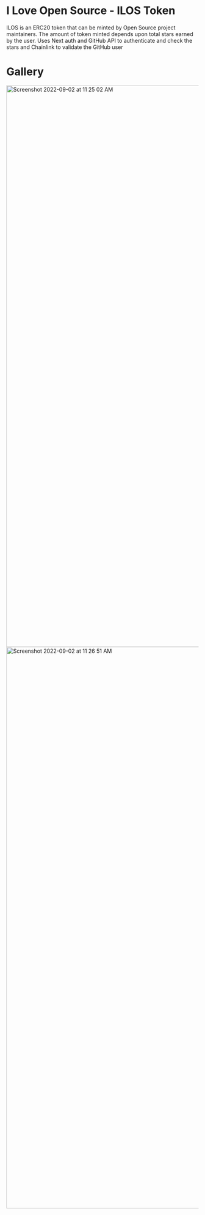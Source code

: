 # I Love Open Source - ILOS Token
ILOS is an ERC20 token that can be minted by Open Source project maintainers. The amount of token minted depends upon total stars earned by the user. Uses Next auth and GitHub API to authenticate and check the stars and Chainlink to validate the GitHub user

# Gallery
<img width="1470" alt="Screenshot 2022-09-02 at 11 25 02 AM" src="https://user-images.githubusercontent.com/50898928/188068459-2a8dbbff-f213-4e91-8235-07387fa16632.png">

<img width="1470" alt="Screenshot 2022-09-02 at 11 26 51 AM" src="https://user-images.githubusercontent.com/50898928/188068571-f274af80-c86a-442d-9f48-f95f1e7321d0.png">
